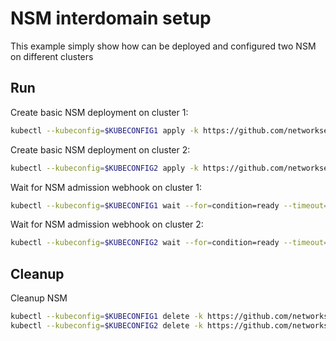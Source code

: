 # NSM interdomain setup


This example simply show how can be deployed and configured two NSM on different clusters

## Run

Create basic NSM deployment on cluster 1:

```bash
kubectl --kubeconfig=$KUBECONFIG1 apply -k https://github.com/networkservicemesh/deployments-k8s/examples/interdomain/nsm/cluster1?ref=7da31df5af41d5f3377973bcfb750a3a954a11dd
```

Create basic NSM deployment on cluster 2:

```bash
kubectl --kubeconfig=$KUBECONFIG2 apply -k https://github.com/networkservicemesh/deployments-k8s/examples/interdomain/nsm/cluster2?ref=7da31df5af41d5f3377973bcfb750a3a954a11dd
```

Wait for NSM admission webhook on cluster 1:

```bash
kubectl --kubeconfig=$KUBECONFIG1 wait --for=condition=ready --timeout=1m pod -n nsm-system -l app=admission-webhook-k8s
```

Wait for NSM admission webhook on cluster 2:

```bash
kubectl --kubeconfig=$KUBECONFIG2 wait --for=condition=ready --timeout=1m pod -n nsm-system -l app=admission-webhook-k8s
```

## Cleanup

Cleanup NSM
```bash
kubectl --kubeconfig=$KUBECONFIG1 delete -k https://github.com/networkservicemesh/deployments-k8s/examples/interdomain/nsm/cluster1?ref=7da31df5af41d5f3377973bcfb750a3a954a11dd
kubectl --kubeconfig=$KUBECONFIG2 delete -k https://github.com/networkservicemesh/deployments-k8s/examples/interdomain/nsm/cluster2?ref=7da31df5af41d5f3377973bcfb750a3a954a11dd
```
